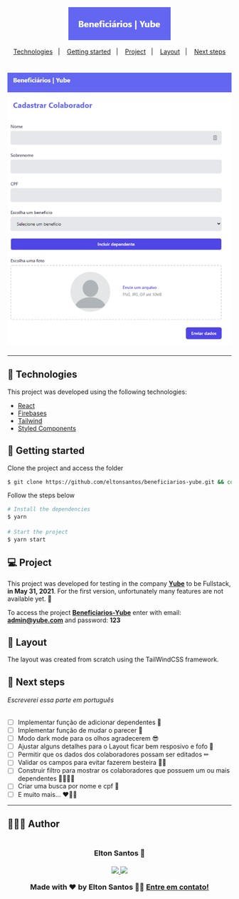 <p align="center">
  <img alt="Beneficiários Yube" src=".github/logo-app.png" width="230px">
</p>

<p align="center">
  <a href="#-technologies">Technologies</a>&nbsp;&nbsp;&nbsp;|&nbsp;&nbsp;&nbsp;
  <a href="#-getting-started">Getting started</a>&nbsp;&nbsp;&nbsp;|&nbsp;&nbsp;&nbsp;
  <a href="#-project">Project</a>&nbsp;&nbsp;&nbsp;|&nbsp;&nbsp;&nbsp;
  <a href="#-layout">Layout</a>&nbsp;&nbsp;&nbsp;|&nbsp;&nbsp;&nbsp;
  <a href="#-next-steps">Next steps</a>

<br>

<h1 align="center">
    <a href="https://beneficiarios-yube.netlify.app" target="_blank">
      <img alt="Beneficiários Yube" title="Beneficiários Yube" src=".github/cadastro.png" />
    </a>
</h1>

---

## 🧪 Technologies

This project was developed using the following technologies:

- [React](https://reactjs.org)
- [Firebases](https://firebase.google.com/)
- [Tailwind](https://tailwindcss.com/)
- [Styled Components](https://styled-components.com/)

## 🚀 Getting started

Clone the project and access the folder

```bash
$ git clone https://github.com/eltonsantos/beneficiarios-yube.git && cd beneficiarios-yube
```

Follow the steps below
```bash
# Install the dependencies
$ yarn

# Start the project
$ yarn start

```

## 💻 Project

This project was developed for testing in the company **[Yube](https://yube.com.br/)** to be Fullstack, **in May 31, 2021**. For the first version, unfortunately many features are not available yet. 🥺

To access the project **[Beneficiarios-Yube](https://beneficiarios-yube.netlify.app)** enter with email: **admin@yube.com** and password: **123**

## 🔖 Layout

The layout was created from scratch using the TailWindCSS framework.

## 🐾 Next steps

###### Escreverei essa parte em português

- [ ] Implementar função de adicionar dependentes 👶
- [ ] Implementar função de mudar o parecer 📃
- [ ] Modo dark mode para os olhos agradecerem 😎
- [ ] Ajustar alguns detalhes para o Layout ficar bem resposivo e fofo 🥰
- [ ] Permitir que os dados dos colaboradores possam ser editados ✏
- [ ] Validar os campos para evitar fazerem besteira 🐱‍💻
- [ ] Construir filtro para mostrar os colaboradores que possuem um ou mais dependentes 👨‍👨‍👦‍👦
- [ ] Criar uma busca por nome e cpf 🔎
- [ ] E muito mais... ❤💪🏼

---

## 👨🏻‍💻 Author

<h3 align="center">
  <img style="border-radius: 50%" src="https://avatars3.githubusercontent.com/u/1292594?s=460&u=0b1bfb0fc81256c59dc33f31ce344231bd5a5286&v=4" width="100px;" alt=""/>
  <br/>
  <strong>Elton Santos</strong> 🚀
  <br/>
  <br/>

 <a href="https://www.linkedin.com/in/eltonmelosantos" alt="LinkedIn" target="blank">
    <img src="https://img.shields.io/badge/-LinkedIn-blue?style=flat-square&logo=Linkedin&logoColor=white" />
  </a>

  <a href="mailto:elton.melo.santos@gmail.com?subject=Olá%20Elton" alt="Email" target="blank">
    <img src="https://img.shields.io/badge/-Gmail-c14438?style=flat-square&logo=Gmail&logoColor=white&link=mailto:elton.melo.santos@gmail.com" />
  </a>

<br/>

Made with ❤️ by Elton Santos 👋🏽 [Entre em contato!](https://www.linkedin.com/in/eltonmelosantos/)

</h3>